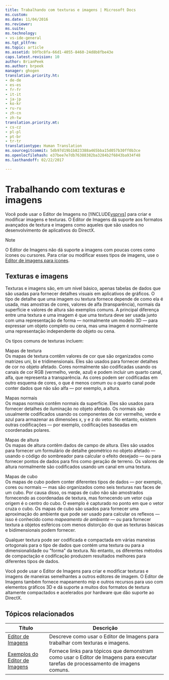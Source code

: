 ```yaml
---
title: Trabalhando com texturas e imagens | Microsoft Docs
ms.custom: 
ms.date: 11/04/2016
ms.reviewer: 
ms.suite: 
ms.technology:
- vs-ide-general
ms.tgt_pltfrm: 
ms.topic: article
ms.assetid: b9fbc8fa-66d1-4055-8460-24d8b8fbe43e
caps.latest.revision: 10
author: BrianPeek
ms.author: brpeek
manager: ghogen
translation.priority.ht:
- de-de
- es-es
- fr-fr
- it-it
- ja-jp
- ko-kr
- ru-ru
- zh-cn
- zh-tw
translation.priority.mt:
- cs-cz
- pl-pl
- pt-br
- tr-tr
translationtype: Human Translation
ms.sourcegitcommit: 5db97d19b1b823388a465bba15d057b30ff0b3ce
ms.openlocfilehash: e37bee7e7db76388382ba3284b2f6843ba934f48
ms.lasthandoff: 02/22/2017

---
```

# <a name="working-with-textures-and-images"></a>Trabalhando com texturas e imagens
Você pode usar o Editor de Imagens no [!INCLUDE[vsprvs](../code-quality/includes/vsprvs_md.md)] para criar e modificar imagens e texturas. O Editor de Imagens dá suporte aos formatos avançados de textura e imagens como aqueles que são usados no desenvolvimento de aplicativos do DirectX.  
  
> [!NOTE]
>  O Editor de Imagens não dá suporte a imagens com poucas cores como ícones ou cursores. Para criar ou modificar esses tipos de imagens, use o [Editor de imagens para ícones](/visual-cpp/windows/image-editor-for-icons).  
  
## <a name="textures-and-images"></a>Texturas e imagens  
 Texturas e imagens são, em um nível básico, apenas tabelas de dados que são usadas para fornecer detalhes visuais em aplicativos de gráficos. O tipo de detalhe que uma imagem ou textura fornece depende de como ela é usada, mas amostras de cores, valores de alfa (transparência), normais da superfície e valores de altura são exemplos comuns. A principal diferença entre uma textura e uma imagem é que uma textura deve ser usada junto com uma representação de forma — normalmente um modelo 3D — para expressar um objeto completo ou cena, mas uma imagem é normalmente uma representação independente do objeto ou cena.  
  
 Os tipos comuns de texturas incluem:  
  
 Mapas de textura  
 Os mapas de textura contêm valores de cor que são organizados como matrizes uni, bi e tridimensionais. Eles são usados para fornecer detalhes de cor no objeto afetado. Cores normalmente são codificadas usando os canais de cor RGB (vermelho, verde, azul) e podem incluir um quarto canal, alfa, que representa a transparência. As cores podem ser codificadas em outro esquema de cores, o que é menos comum ou o quarto canal pode conter dados que não são alfa — por exemplo, a altura.  
  
 Mapas normais  
 Os mapas normais contêm normais da superfície. Eles são usados para fornecer detalhes de iluminação no objeto afetado. Os normais são usualmente codificados usando os componentes de cor vermelho, verde e azul para armazenar as dimensões x, y e z do vetor. No entanto, existem outras codificações — por exemplo, codificações baseadas em coordenadas polares.  
  
 Mapas de altura  
 Os mapas de altura contêm dados de campo de altura. Eles são usados para fornecer um formulário de detalhe geométrico no objeto afetado — usando o código do sombreador para calcular o efeito desejado — ou para fornecer pontos de dados para fins como geração de terreno. Os valores de altura normalmente são codificados usando um canal em uma textura.  
  
 Mapas de cubo  
 Os mapas de cubo podem conter diferentes tipos de dados — por exemplo, cores ou normais — mas são organizados como seis texturas nas faces de um cubo. Por causa disso, os mapas de cubo não são amostrados fornecendo as coordenadas de textura, mas fornecendo um vetor cuja origem é o centro do cubo. O exemplo é capturado no ponto em que o vetor cruza o cubo. Os mapas de cubo são usados para fornecer uma aproximação do ambiente que pode ser usado para calcular os reflexos — isso é conhecido como *mapeamento de ambiente* — ou para fornecer textura a objetos esféricos com menos distorção do que as texturas básicas e bidimensionais podem fornecer.  
  
 Qualquer textura pode ser codificada e compactada em várias maneiras ortogonais para o tipo de dados que contém uma textura ou para a dimensionalidade ou "forma" da textura. No entanto, os diferentes métodos de compactação e codificação produzem resultados melhores para diferentes tipos de dados.  
  
 Você pode usar o Editor de Imagens para criar e modificar texturas e imagens de maneiras semelhantes a outros editores de imagem. O Editor de Imagens também fornece mapeamento mip e outros recursos para uso com elementos gráficos 3D e dá suporte a muitos dos formatos de textura altamente compactados e acelerados por hardware que dão suporte ao DirectX.  
  
## <a name="related-topics"></a>Tópicos relacionados  
  
|Título|Descrição|  
|-----------|-----------------|  
|[Editor de Imagens](../designers/image-editor.md)|Descreve como usar o Editor de Imagens para trabalhar com texturas e imagens.|  
|[Exemplos do Editor de Imagens](../designers/image-editor-examples.md)|Fornece links para tópicos que demonstram como usar o Editor de Imagens para executar tarefas de processamento de imagens comuns.|
